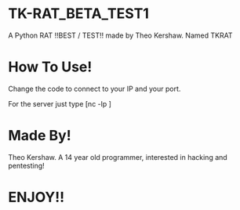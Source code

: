 # TK-RAT_BETA_TEST1
A Python RAT  !!BEST / TEST!! made by Theo Kershaw. Named TKRAT

# How To Use!
Change the code to connect to your IP and your port.



For the server just type [nc -lp <Your Port>]

# Made By!
Theo Kershaw. A 14 year old programmer, interested in hacking and pentesting!





# ENJOY!!
